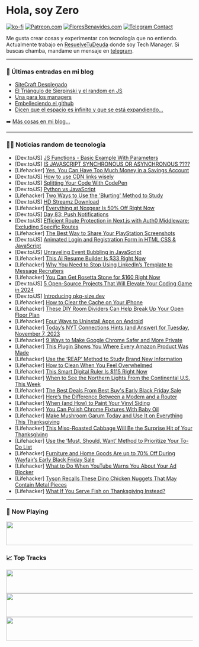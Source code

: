 # Hola, soy Zero

[![ko-fi](https://ko-fi.com/img/githubbutton_sm.svg)](https://ko-fi.com/J3J4N0LUK)
[![Patreon.com](https://img.shields.io/endpoint.svg?url=https%3A%2F%2Fshieldsio-patreon.vercel.app%2Fapi%3Fusername%3Dzerodragon%26type%3Dpatrons&style=for-the-badge)](https://patreon.com/zerodragon)
[![FloresBenavides.com](https://img.shields.io/website?down_message=oops&label=MiBlog&style=for-the-badge&up_message=online&url=https%3A%2F%2Ffloresbenavides.com)](https://floresbenavides.com)
[![Telegram Contact](https://img.shields.io/badge/escr%C3%ADbeme-ZeroDragon-%2326A5E4?style=for-the-badge&logo=telegram)](https://t.me/zerodragon)

Me gusta crear cosas y experimentar con tecnología que no entiendo.
Actualmente trabajo en [ResuelveTuDeuda](http://github.com/resuelve) donde soy Tech Manager.
Si buscas chamba, mandame un mensaje en [telegram](https://t.me/zerodragon).

---

### 📕 Últimas entradas en mi blog
<!-- BLOG-POST-LIST:START -->
- [SiteCraft Desplegado](https://floresbenavides.com/sitecraft-desplegado/)
- [El Triángulo de Sierpinski y el random en JS](https://floresbenavides.com/el-triangulo-de-sierpinski-y-el-random-en-js/)
- [Una para los managers](https://floresbenavides.com/una-para-los-managers/)
- [Embelleciendo el github](https://floresbenavides.com/embelleciendo-el-github/)
- [Dicen que el espacio es infinito y que se está expandiendo…](https://floresbenavides.com/dicen-que-el-espacio-es-infinito-y-que-se-esta-expandiendo/)
<!-- BLOG-POST-LIST:END -->

➡️ [Más cosas en mi blog...](https://floresbenavides.com)

---

### 👨‍💻 Noticias random de tecnología
<!-- TECH-POSTS:START -->
- [Dev.to/JS] [JS Functions - Basic Example With Parameters](https://dev.to/ashehub/js-functions-basic-example-with-parameters-1hia)
- [Dev.to/JS] [IS JAVASCRIPT SYNCHRONOUS OR ASYNCHRONOUS ????](https://dev.to/joshik27/is-javascript-synchronous-or-asynchronous--4b15)
- [Lifehacker] [Yes, You Can Have Too Much Money in a Savings Account](https://lifehacker.com/yes-you-can-have-too-much-money-in-a-savings-account-1850999287)
- [Dev.to/JS] [How to use CDN links wisely](https://dev.to/kreativ-anders/how-to-use-cdn-links-wisely-3k23)
- [Dev.to/JS] [Splitting Your Code With CodePen](https://dev.to/ashehub/splitting-your-code-with-codepen-3m28)
- [Dev.to/JS] [Python vs JavaScript](https://dev.to/flaniyanjr/python-vs-javascript-35jn)
- [Lifehacker] [Two Ways to Use the &#39;Blurting&#39; Method to Study](https://lifehacker.com/two-ways-to-use-the-blurting-method-to-study-1850999140)
- [Dev.to/JS] [HD Streamz Download](https://dev.to/imranlar5/hd-streamz-download-5111)
- [Lifehacker] [Everything at Noxgear Is 50% Off Right Now](https://lifehacker.com/everything-at-noxgear-is-50-off-right-now-1850998913)
- [Dev.to/JS] [Day 83: Push Notifications](https://dev.to/dhrn/day-83-push-notifications-274a)
- [Dev.to/JS] [Efficient Route Protection in Next.js with Auth0 Middleware: Excluding Specific Routes](https://dev.to/sabbirsobhani/efficient-route-protection-in-nextjs-with-auth0-middleware-excluding-specific-routes-1d3f)
- [Lifehacker] [The Best Way to Share Your PlayStation Screenshots](https://lifehacker.com/the-best-way-to-share-your-playstation-screenshots-1850998668)
- [Dev.to/JS] [Animated Login and Registration Form in HTML CSS &amp; JavaScript](https://dev.to/onlineittutstutorials/animated-login-and-registration-form-in-html-css-javascript-46g2)
- [Dev.to/JS] [Unraveling Event Bubbling in JavaScript](https://dev.to/okrahul/unraveling-event-bubbling-in-javascript-2lij)
- [Lifehacker] [This AI Resume Builder Is $33 Right Now](https://lifehacker.com/this-ai-resume-builder-is-33-right-now-1850991002)
- [Lifehacker] [Why You Need to Stop Using LinkedIn’s Template to Message Recruiters](https://lifehacker.com/why-you-need-to-stop-using-linkedin-s-template-to-messa-1850993125)
- [Lifehacker] [You Can Get Rosetta Stone for $160 Right Now](https://lifehacker.com/you-can-get-rosetta-stone-for-160-right-now-1850991143)
- [Dev.to/JS] [5 Open-Source Projects That Will Elevate Your Coding Game in 2024](https://dev.to/alexopensource/5-open-source-projects-that-will-elevate-your-coding-game-in-2024-gfb)
- [Dev.to/JS] [Introducing pkg-size.dev](https://dev.to/privatenumber/introducing-pkg-sizedev-2hlf)
- [Lifehacker] [How to Clear the Cache on Your iPhone](https://lifehacker.com/how-to-clear-the-cache-on-your-iphone-1850998050)
- [Lifehacker] [These DIY Room Dividers Can Help Break Up Your Open Floor Plan](https://lifehacker.com/these-diy-room-dividers-can-help-break-up-your-open-flo-1850997451)
- [Lifehacker] [Four Ways to Uninstall Apps on Android](https://lifehacker.com/how-to-uninstall-apps-on-android-1850996319)
- [Lifehacker] [Today’s NYT Connections Hints &lpar;and Answer&rpar; for Tuesday, November 7, 2023](https://lifehacker.com/nyt-connections-answer-today-november-7-2023-1850994832)
- [Lifehacker] [9 Ways to Make Google Chrome Safer and More Private](https://lifehacker.com/change-these-default-chrome-privacy-settings-1848561036)
- [Lifehacker] [This Plugin Shows You Where Every Amazon Product Was Made](https://lifehacker.com/this-plugin-shows-you-where-every-amazon-product-was-ma-1850995122)
- [Lifehacker] [Use the ‘REAP’ Method to Study Brand New Information](https://lifehacker.com/use-the-reap-method-for-studying-new-information-1850995271)
- [Lifehacker] [How to Clean When You Feel Overwhelmed](https://lifehacker.com/7-of-the-best-cleaning-methods-when-you-feel-overwhelme-1850029414)
- [Lifehacker] [This Smart Digital Ruler Is $115 Right Now](https://lifehacker.com/this-smart-digital-ruler-is-115-right-now-1850986817)
- [Lifehacker] [When to See the Northern Lights From the Continental U.S. This Week](https://lifehacker.com/when-to-see-the-northern-lights-from-the-continental-u-1850996264)
- [Lifehacker] [The Best Deals From Best Buy&#39;s Early Black Friday Sale](https://lifehacker.com/best-buys-black-friday-calendar-1850942632)
- [Lifehacker] [Here’s the Difference Between a Modem and a Router](https://lifehacker.com/here-s-the-difference-between-a-modem-and-a-router-1850995716)
- [Lifehacker] [When &lpar;and How&rpar; to Paint Your Vinyl Siding](https://lifehacker.com/when-and-how-to-paint-your-vinyl-siding-1850995472)
- [Lifehacker] [You Can Polish Chrome Fixtures With Baby Oil](https://lifehacker.com/macgyver-tip-polish-chrome-with-baby-oil-247098)
- [Lifehacker] [Make Mushroom Garum Today and Use It on Everything This Thanksgiving](https://lifehacker.com/mushroom-garum-recipe-1850994225)
- [Lifehacker] [This Miso-Roasted Cabbage Will Be the Surprise Hit of Your Thanksgiving](https://lifehacker.com/this-miso-roasted-cabbage-recipe-makes-the-perfect-than-1850994078)
- [Lifehacker] [Use the ‘Must, Should, Want’ Method to Prioritize Your To-Do List](https://lifehacker.com/use-the-must-should-want-method-to-prioritize-your-1850995165)
- [Lifehacker] [Furniture and Home Goods Are up to 70% Off During Wayfair’s Early Black Friday Sale](https://lifehacker.com/furniture-and-home-goods-are-up-to-70-off-during-wayfa-1850991886)
- [Lifehacker] [What to Do When YouTube Warns You About Your Ad Blocker](https://lifehacker.com/youtube-ad-blocker-popup-1850934372)
- [Lifehacker] [Tyson Recalls These Dino Chicken Nuggets That May Contain Metal Pieces](https://lifehacker.com/tyson-recalls-these-dino-chicken-nuggets-that-may-conta-1850994941)
- [Lifehacker] [What If You Serve Fish on Thanksgiving Instead?](https://lifehacker.com/thanksgiving-fish-seafood-recipes-1850994120)<!-- TECH-POSTS:END -->

---

### 🎵 Now Playing
<a href="https://spotify-now-playing-dun.vercel.app/now-playing?open"><img src="https://spotify-now-playing-dun.vercel.app/now-playing" width="540" height="64"></a>

### 📈 Top Tracks
<a href="https://spotify-now-playing-dun.vercel.app/top-tracks?i=1&open"><img src="https://spotify-now-playing-dun.vercel.app/top-tracks?i=1" width="540" height="64"></a>
<a href="https://spotify-now-playing-dun.vercel.app/top-tracks?i=2&open"><img src="https://spotify-now-playing-dun.vercel.app/top-tracks?i=2" width="540" height="64"></a>
<a href="https://spotify-now-playing-dun.vercel.app/top-tracks?i=3&open"><img src="https://spotify-now-playing-dun.vercel.app/top-tracks?i=3" width="540" height="64"></a>
